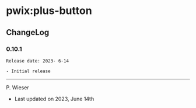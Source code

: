 # pwix:plus-button

## ChangeLog

### 0.10.1

    Release date: 2023- 6-14

    - Initial release

---
P. Wieser
- Last updated on 2023, June 14th
